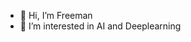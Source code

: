 - 👋 Hi, I’m Freeman
- 👀 I’m interested in AI and Deeplearning
<!---
freeman745/freeman745 is a ✨ special ✨ repository because its `README.md` (this file) appears on your GitHub profile.
You can click the Preview link to take a look at your changes.
--->
